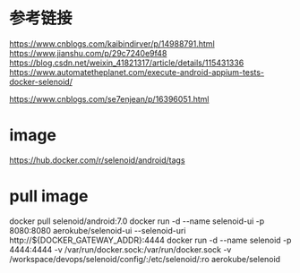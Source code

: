 # 参考链接
https://www.cnblogs.com/kaibindirver/p/14988791.html
https://www.jianshu.com/p/29c7240e9f48
https://blog.csdn.net/weixin_41821317/article/details/115431336
https://www.automatetheplanet.com/execute-android-appium-tests-docker-selenoid/


https://www.cnblogs.com/se7enjean/p/16396051.html
# image

https://hub.docker.com/r/selenoid/android/tags

# pull image 
docker pull selenoid/android:7.0
docker run -d --name selenoid-ui -p 8080:8080 aerokube/selenoid-ui --selenoid-uri http://${DOCKER_GATEWAY_ADDR}:4444
docker run -d --name selenoid -p 4444:4444 -v /var/run/docker.sock:/var/run/docker.sock -v /workspace/devops/selenoid/config/:/etc/selenoid/:ro aerokube/selenoid